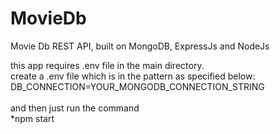 # MovieDb
Movie Db REST API, built on MongoDB, ExpressJs and NodeJs 

this app requires .env file in the main directory. <br />
create a .env file which is in the pattern as specified below: <br />
DB_CONNECTION=YOUR_MONGODB_CONNECTION_STRING <br />
<br />
and then just run the command <br />
*npm start
